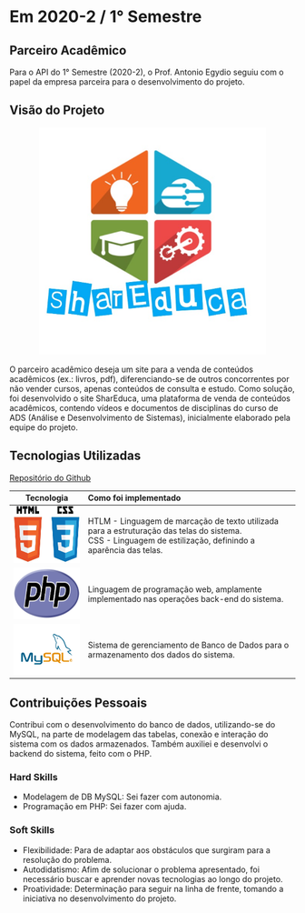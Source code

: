 # Em 2020-2 / 1° Semestre

## Parceiro Acadêmico
Para o API do 1° Semestre (2020-2), o Prof. Antonio Egydio seguiu com o papel da empresa parceira para o desenvolvimento do projeto.

## Visão do Projeto

<p align="center">
  <img width="400" src="https://github.com/Leo0256/portfolio_tg_apis/blob/main/images/SharEduca.jpeg"/>
</p>

O parceiro acadêmico deseja um site para a venda de conteúdos acadêmicos (ex.: livros, pdf), diferenciando-se de outros concorrentes por não vender cursos, apenas conteúdos de consulta e estudo.
Como solução, foi desenvolvido o site SharEduca, uma plataforma de venda de conteúdos acadêmicos, contendo vídeos e documentos de disciplinas do curso de ADS (Análise e Desenvolvimento de Sistemas), inicialmente elaborado pela equipe do projeto.

## Tecnologias Utilizadas

[Repositório do Github](https://github.com/Leo0256/Equipe_Lider-Projeto_Integrador)

|Tecnologia|Como foi implementado|
|-|:-|
|<img src="https://github.com/Leo0256/portfolio_tg_apis/blob/main/images/html-css.jpg" height="100"/>|HTLM - Linguagem de marcação de texto utilizada para a estruturação das telas do sistema. <br> CSS - Linguagem de estilização, definindo a aparência das telas.|
|<img src="https://github.com/Leo0256/portfolio_tg_apis/blob/main/images/php.png" height="90"/>|Linguagem de programação web, amplamente implementado nas operações back-end do sistema.|
|<img src="https://github.com/Leo0256/portfolio_tg_apis/blob/main/images/mysql.png" height="90"/>|Sistema de gerenciamento de Banco de Dados para o armazenamento dos dados do sistema.|

## Contribuições Pessoais
Contribui com o desenvolvimento do banco de dados, utilizando-se do MySQL, na parte de modelagem das tabelas, conexão e interação do sistema com os dados armazenados.
Também auxiliei e desenvolvi o backend do sistema, feito com o PHP.

### Hard Skills
- Modelagem de DB MySQL: Sei fazer com autonomia.
- Programação em PHP: Sei fazer com ajuda.

### Soft Skills
- Flexibilidade: Para de adaptar aos obstáculos que surgiram para a resolução do problema.
- Autodidatismo: Afim de solucionar o problema apresentado, foi necessário buscar e aprender novas tecnologias ao longo do projeto.
- Proatividade: Determinação para seguir na linha de frente, tomando a iniciativa no desenvolvimento do projeto.